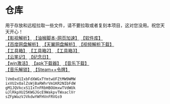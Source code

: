 #  仓库
用于存放和远程拉取一些文件，请不要拉取或者复刻本项目，这对您没用。祝您天天开心！  
[【影视解析】](https://ck.ligus.top/jx/)
[【油猴脚本-网页加速】](https://ck.ligus.top/油猴脚本/instantpage.user.js)
 [【软件库】](https://ck.ligus.top/exe)   
[【百度网盘解析】](http://pan.naifei.cc/new/)
[【天翼网盘解析】](https://189.ly93.cc/)
[【视频解析下载】](https://youtube.iiilab.com/)  
[【工具箱】](https://tool.lu/)
[【工具箱2】](https://www.dute.org/)
[【工具箱3】](https://www.sojson.com/)  
[【云笔记】](https://tibiji.com/)
[【纪念日】](https://ligusx.github.io/love/)   
[【win激活】](https://ck.ligus.top/rar/激活工具.rar)
[【apk下载器】](https://m.apkpure.com/apk-downloader)
[【音乐下载】](https://www.sixyin.com/wuyin/index.php)   
[【音乐解锁】](https://ck.ligus.top/yyjs)
[【Steam++令牌】](https://ck.ligus.top/Steam++令牌.mpo)


    lVm0xd1IxbFdXWGxTYmtwUFZtMW9WMW
    ixVU2xOalZsWjBaRWhrVm1KR2NIbFdW
    gM1JQVkcxS1IxTnFRbHBOUmxwTVdWUk
    uJlRkpXU25KWGJGcE9WakpvTWxaclVr
    sZFpWazVJVkdwYWFHVnFRVGs9



